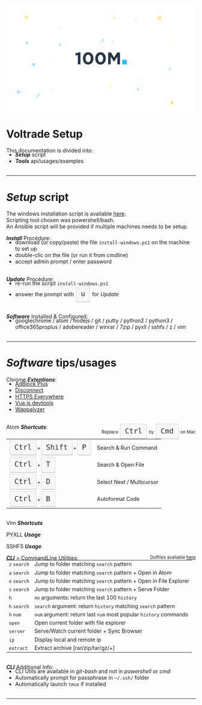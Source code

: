 <style>
kbd {
  display: inline-block;
  padding: 0 .5rem;
  border: var(--border);
  border-radius: 2px;
  background: var(--background-2);
  color: var(--dark-text-1);
  text-transform: none;
  font-weight: 300;
  font-size: 1.2rem;
  font-family: monospace;
  line-height: 1.8;
}
kbd {
  padding: .1em .6em;
  margin: 0 .1em;
  color: #333;
  text-shadow: 0 1px 0 #fff;
  background-color: #f7f7f7;
  border: 1px solid #ccc;
  box-shadow: 0 1px 0px rgba(0, 0, 0, 0.2),0 0 0 2px #ffffff inset;
  white-space: nowrap;
}
table, ul {
  margin-top: -20px;
  margin-bottom: 30px;
}
table thead {
  display: none;
}
</style>

<div class="header">
  <link rel="stylesheet" href="/css/100m.css">
  <img style="position: relative;z-index: -1;" src="/extra/prez/01.jpg" />
  <h1>Voltrade Setup</em></h1>
</div>

This documentation is divided into:
- ***Setup*** script
- ***Tools*** api/usages/examples

---

# *Setup* script

The windows installation script is available <a tt href="https://github.com/100-m/back-voltrade/blob/master/setup/install-windows.ps1">here</a>.  
Scripting tool chosen was powershell/bash.  
An Ansible script will be provided if multiple machines needs to be setup.

***Install*** Procédure:
- download (or copy/paste) the file `install-windows.ps1` on the machine to set up
- double-clic on the file (or run it from cmdline)
- accept admin prompt / enter password

***Update*** Procédure:
- re-run the script `install-windows.ps1`
- answer the prompt with <kbd>u</kbd> for *Update*

***Software*** Installed & Configured:
- googlechrome / atom / nodejs / git / putty / python2 / python3 / office365proplus / adobereader / winrar / 7zip / pyxll / sshfs / z / vim

---

# *Software* tips/usages

Chrome ***Extentions***:
- [AdBlock Plus](https://chrome.google.com/webstore/detail/cfhdojbkjhnklbpkdaibdccddilifddb)
- [Disconnect](https://chrome.google.com/webstore/detail/jeoacafpbcihiomhlakheieifhpjdfeo)
- [HTTPS Everywhere](https://chrome.google.com/webstore/detail/gcbommkclmclpchllfjekcdonpmejbdp)
- [Vue.js devtools](https://chrome.google.com/webstore/detail/nhdogjmejiglipccpnnnanhbledajbpd)
- [Wappalyzer](https://chrome.google.com/webstore/detail/gppongmhjkpfnbhagpmjfkannfbllamg)

Atom ***Shortcuts***:<small style="float: right;">Replace <kbd>Ctrl</kbd> by <kbd>Cmd</kbd> on Mac</small>

Key | Action
--- | ---
<kbd>Ctrl</kbd>+<kbd>Shift</kbd>+<kbd>P</kbd> | Search & Run Command
<kbd>Ctrl</kbd>+<kbd>T</kbd> | Search & Open File
<kbd>Ctrl</kbd>+<kbd>D</kbd> | Select Next / Multicursor
<kbd>Ctrl</kbd>+<kbd>B</kbd> | Autoformat Code

Vim ***Shortcuts***

PYXLL ***Usage***

SSHFS ***Usage***

***CLI*** = CommandLine Utilities: <small style="float: right;">Dotfiles available <a tt href="https://github.com/vbrajon/dotfiles">here</a></small>

Command ([] < arguments) | Behavior
--- | ---
`z` `search` | Jump to folder matching `search` pattern
`a` `search` | Jump to folder matching `search` pattern + Open in Atom
`o` `search` | Jump to folder matching `search` pattern + Open in File Explorer
`s` `search` | Jump to folder matching `search` pattern + Serve Folder
`h` | `no` arguments: return the last 100 `history`
`h` `search` | `search` argument: return `history` matching `search` pattern
`h` `num` | `num` argument: return last `num` most popular `history` commands
`open` | Open current folder with file explorer
`server` | Serve/Watch current folder + Sync Browser
`ip` | Display local and remote ip
`extract` | Extract archive [rar/zip/tar/gz/+]

***CLI*** Additional Info:
- CLI Utils are available in *git-bash* and not in *powershell* or *cmd*
- Automatically prompt for passphrase in `~/.ssh/` folder
- Automatically launch `tmux` if installed

---
